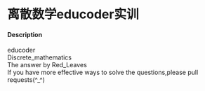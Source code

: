 # 离散数学educoder实训

#### Description
educoder \
Discrete_mathematics 
\
The answer by Red_Leaves \
If you have more effective ways to solve the questions,please pull requests(^_^) 
